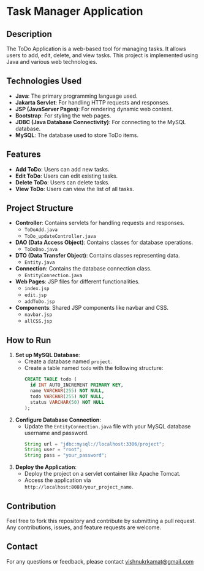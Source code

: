 # Task Manager Application

## Description
The ToDo Application is a web-based tool for managing tasks. It allows users to add, edit, delete, and view tasks. This project is implemented using Java and various web technologies.

## Technologies Used
- **Java**: The primary programming language used.
- **Jakarta Servlet**: For handling HTTP requests and responses.
- **JSP (JavaServer Pages)**: For rendering dynamic web content.
- **Bootstrap**: For styling the web pages.
- **JDBC (Java Database Connectivity)**: For connecting to the MySQL database.
- **MySQL**: The database used to store ToDo items.

## Features
- **Add ToDo**: Users can add new tasks.
- **Edit ToDo**: Users can edit existing tasks.
- **Delete ToDo**: Users can delete tasks.
- **View ToDo**: Users can view the list of all tasks.

## Project Structure
- **Controller**: Contains servlets for handling requests and responses.
  - `ToDoAdd.java`
  - `ToDo_updateController.java`
- **DAO (Data Access Object)**: Contains classes for database operations.
  - `ToDoDao.java`
- **DTO (Data Transfer Object)**: Contains classes representing data.
  - `Entity.java`
- **Connection**: Contains the database connection class.
  - `EntityConnection.java`
- **Web Pages**: JSP files for different functionalities.
  - `index.jsp`
  - `edit.jsp`
  - `addToDo.jsp`
- **Components**: Shared JSP components like navbar and CSS.
  - `navbar.jsp`
  - `allCSS.jsp`

## How to Run
1. **Set up MySQL Database**:
   - Create a database named `project`.
   - Create a table named `todo` with the following structure:
     ```sql
     CREATE TABLE todo (
       id INT AUTO_INCREMENT PRIMARY KEY,
       name VARCHAR(255) NOT NULL,
       todo VARCHAR(255) NOT NULL,
       status VARCHAR(50) NOT NULL
     );
     ```
2. **Configure Database Connection**:
   - Update the `EntityConnection.java` file with your MySQL database username and password.
     ```java
     String url = "jdbc:mysql://localhost:3306/project";
     String user = "root";
     String pass = "your_password";
     ```
3. **Deploy the Application**:
   - Deploy the project on a servlet container like Apache Tomcat.
   - Access the application via `http://localhost:8080/your_project_name`.

## Contribution
Feel free to fork this repository and contribute by submitting a pull request. Any contributions, issues, and feature requests are welcome.


## Contact
For any questions or feedback, please contact vishnukrkamat@gmail.com
